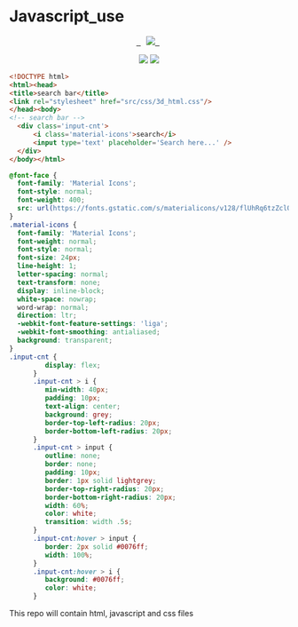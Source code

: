 # Javascript_use
<html>
<head>
<link rel="stylesheet" href="src/css/3d_html.css"/>
</head>
<body>
<p align="center">
 <a href="https://github-readme-stats-eight-theta.vercel.app/api/top-langs/?username=BhJaipal&layout=compact&langs_count=16&theme=dark&background=black">  
     <img src="http://github-readme-stats-eight-theta.vercel.app/api/top-langs/?username=BhJaipal&layout=compact&langs_count=16&background=black&theme=dark" style="margin-left:10px"/>  
 </a>  
</p> 
  
<p align="center"> 
 <img src="https://img.shields.io/github/last-commit/BhJaipal/Python-Module?color=aqua&logo=%20Github&logoColor=%20yellow&style=plastic"> 
 <img src="https://img.shields.io/github/contributors/BhJaipal/Python-Module?color=blue&logo=%20Github&logoColor=%20yellow&style=plastic"> 
</p>

```html
<!DOCTYPE html>
<html><head>
<title>search bar</title>
<link rel="stylesheet" href="src/css/3d_html.css"/>
</head><body>
<!-- search bar -->
  <div class='input-cnt'>
      <i class='material-icons'>search</i>
      <input type='text' placeholder='Search here...' />
  </div>
</body></html>
```

```css
@font-face {
  font-family: 'Material Icons';
  font-style: normal;
  font-weight: 400;
  src: url(https://fonts.gstatic.com/s/materialicons/v128/flUhRq6tzZclQEJ-Vdg-IuiaDsNcIhQ8tQ.woff2) format('woff2');
}
.material-icons {
  font-family: 'Material Icons';
  font-weight: normal;
  font-style: normal;
  font-size: 24px;
  line-height: 1;
  letter-spacing: normal;
  text-transform: none;
  display: inline-block;
  white-space: nowrap;
  word-wrap: normal;
  direction: ltr;
  -webkit-font-feature-settings: 'liga';
  -webkit-font-smoothing: antialiased;
  background: transparent;
}
.input-cnt {
         display: flex;
      }
      .input-cnt > i {
         min-width: 40px;
         padding: 10px;
         text-align: center;
         background: grey;
         border-top-left-radius: 20px;
         border-bottom-left-radius: 20px;
      }
      .input-cnt > input {
         outline: none;
         border: none;
         padding: 10px;
         border: 1px solid lightgrey;
         border-top-right-radius: 20px;
         border-bottom-right-radius: 20px;
         width: 60%;
         color: white;
         transition: width .5s;
      }
      .input-cnt:hover > input {
         border: 2px solid #0076ff;
         width: 100%;
      }
      .input-cnt:hover > i {
         background: #0076ff;
         color: white;
      }
```

This repo will contain html, javascript and css files
